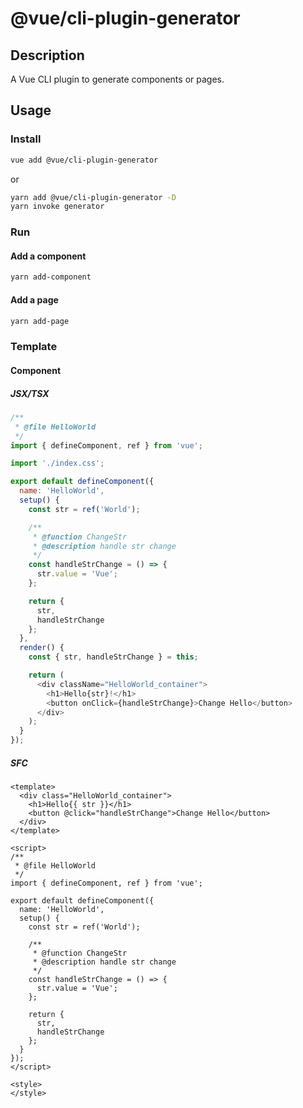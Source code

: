 # @vue/cli-plugin-generator

## Description

A Vue CLI plugin to generate components or pages.

## Usage

### Install

```bash
vue add @vue/cli-plugin-generator
```

or

```bash
yarn add @vue/cli-plugin-generator -D
yarn invoke generator
```

### Run

#### Add a component

```bash
yarn add-component
```

#### Add a page

```bash
yarn add-page
```

### Template

#### Component

##### JSX/TSX

```js
/**
 * @file HelloWorld
 */
import { defineComponent, ref } from 'vue';

import './index.css';

export default defineComponent({
  name: 'HelloWorld',
  setup() {
    const str = ref('World');

    /**
     * @function ChangeStr
     * @description handle str change
     */
    const handleStrChange = () => {
      str.value = 'Vue';
    };

    return {
      str,
      handleStrChange
    };
  },
  render() {
    const { str, handleStrChange } = this;

    return (
      <div className="HelloWorld_container">
        <h1>Hello{str}!</h1>
        <button onClick={handleStrChange}>Change Hello</button>
      </div>
    );
  }
});
```

##### SFC

```vue
<template>
  <div class="HelloWorld_container">
    <h1>Hello{{ str }}</h1>
    <button @click="handleStrChange">Change Hello</button>
  </div>
</template>

<script>
/**
 * @file HelloWorld
 */
import { defineComponent, ref } from 'vue';

export default defineComponent({
  name: 'HelloWorld',
  setup() {
    const str = ref('World');

    /**
     * @function ChangeStr
     * @description handle str change
     */
    const handleStrChange = () => {
      str.value = 'Vue';
    };

    return {
      str,
      handleStrChange
    };
  }
});
</script>

<style>
</style>
```

